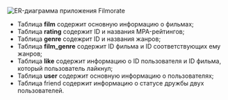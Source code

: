 ![ER-диаграмма приложения Filmorate](https://github.com/DanielDaze/java-filmorate/assets/154620484/042957ec-6de8-4946-8ca8-f0212490b3c3)

- Таблица **film** содержит основную информацию о фильмах;
- Таблица **rating** содержит ID и названия MPA-рейтингов;
- Таблица **genre** содежрит ID и названия жанров;
- Таблица **film_genre** содержит ID фильма и ID соответствующих ему жанров;
- Таблица **like** содержит информацию о ID пользователя и ID фильма, который пользователь лайкнул;
- Таблица **user** содержит основную информацию о пользователях;
- Таблица friend содержит информацию о статусе дружбы двух пользователей.
